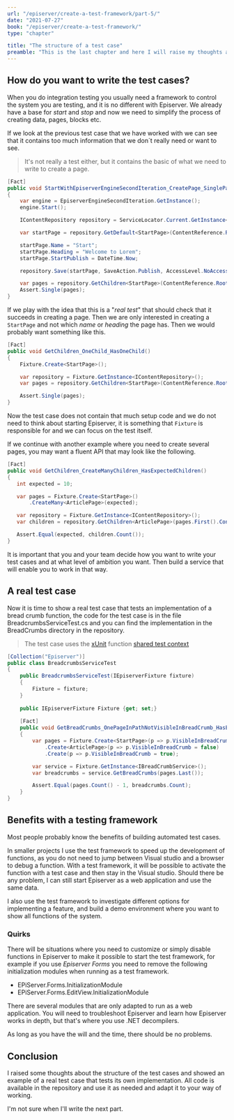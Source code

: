```yaml
---
url: "/episerver/create-a-test-framework/part-5/"
date: "2021-07-27"
book: "/episerver/create-a-test-framework/"
type: "chapter"

title: "The structure of a test case"
preamble: "This is the last chapter and here I will raise my thoughts about the structure of the test cases and show some examples."
---
```


## How do you want to write the test cases?

When you do integration testing you usually need a framework to control the system you are testing, and it is no different with Episerver. We already have a base for *start* and *stop* and now we need to simplify the process of creating data, pages, blocks etc.

If we look at the previous test case that we have worked with we can see that it contains too much information that we don´t really need or want to see.

> It's not really a test either, but it contains the basic of what we need to write to create a page.

```csharp
[Fact]
public void StartWithEpiserverEngineSecondIteration_CreatePage_SinglePageExists()
{
    var engine = EpiserverEngineSecondIteration.GetInstance();
    engine.Start();

    IContentRepository repository = ServiceLocator.Current.GetInstance<IContentRepository>();

    var startPage = repository.GetDefault<StartPage>(ContentReference.RootPage);

    startPage.Name = "Start";
    startPage.Heading = "Welcome to Lorem";
    startPage.StartPublish = DateTime.Now;

    repository.Save(startPage, SaveAction.Publish, AccessLevel.NoAccess);

    var pages = repository.GetChildren<StartPage>(ContentReference.RootPage);
    Assert.Single(pages);
}
```

If we play with the idea that this is a "_real test_" that should check that it succeeds in creating a page. Then we are only interested in creating a `StartPage` and not which _name_ or _heading_ the page has. Then we would probably want something like this.


```csharp
[Fact]
public void GetChildren_OneChild_HasOneChild()
{
    Fixture.Create<StartPage>();

    var repository = Fixture.GetInstance<IContentRepository>();
    var pages = repository.GetChildren<StartPage>(ContentReference.RootPage);

    Assert.Single(pages);
}
```

Now the test case does not contain that much setup code and we do not need to think about starting Episerver, it is something that `Fixture` is responsible for and we can focus on the test itself.

If we continue with another example where you need to create several pages, you may want a fluent API that may look like the following.

 ```csharp
[Fact]
public void GetChildren_CreateManyChildren_HasExpectedChildren()
{
    int expected = 10;

    var pages = Fixture.Create<StartPage>()
        .CreateMany<ArticlePage>(expected);

    var repository = Fixture.GetInstance<IContentRepository>();
    var children = repository.GetChildren<ArticlePage>(pages.First().ContentLink);

    Assert.Equal(expected, children.Count());
}
 ```

It is important that you and your team decide how you want to write your test cases and at what level of ambition you want. Then build a service that will enable you to work in that way.

## A real test case

Now it is time to show a real test case that tests an implementation of a bread crumb function, the code for the test case is in the file BreadcrumbsServiceTest.cs and you can find the implementation in the BreadCrumbs directory in the repository.

> The test case uses the [xUnit](https://xunit.net/) function [shared test context](https://xunit.net/docs/shared-context)

```csharp
[Collection("Episerver")]
public class BreadcrumbsServiceTest
{
    public BreadcrumbsServiceTest(IEpiserverFixture fixture) 
    {
        Fixture = fixture;
    }
    
    public IEpiserverFixture Fixture {get; set;}
        
    [Fact]
    public void GetBreadCrumbs_OnePageInPathNotVisibleInBreadCrumb_HasExpectedCount()
    {
        var pages = Fixture.Create<StartPage>(p => p.VisibleInBreadCrumb = true)
            .Create<ArticlePage>(p => p.VisibleInBreadCrumb = false)
            .Create(p => p.VisibleInBreadCrumb = true);

        var service = Fixture.GetInstance<IBreadCrumbService>();
        var breadcrumbs = service.GetBreadCrumbs(pages.Last());

        Assert.Equal(pages.Count() - 1, breadcrumbs.Count);
    }
}

```

## Benefits with a testing framework

Most people probably know the benefits of building automated test cases.

In smaller projects I use the test framework to speed up the development of functions, as you do not need to jump between Visual studio and a browser to debug a function. With a test framework, it will be possible to activate the function with a test case and then stay in the Visual studio. Should there be any problem, I can still start Episerver as a web application and use the same data.

I also use the test framework to investigate different options for implementing a feature, and build a demo environment where you want to show all functions of the system.

### Quirks

There will be situations where you need to customize or simply disable functions in Episerver to make it possible to start the test framework, for example if you use _Episerver Forms_ you need to remove the following initialization modules when running as a test framework.

- EPiServer.Forms.InitializationModule
- EPiServer.Forms.EditView.InitializationModule

There are several modules that are only adapted to run as a web application. You will need to troubleshoot Episerver and learn how Episerver works in depth, but that's where you use .NET decompilers.

As long as you have the will and the time, there should be no problems.

## Conclusion

I raised some thoughts about the structure of the test cases and showed an example of a real test case that tests its own implementation. All code is available in the repository and use it as needed and adapt it to your way of working.

I'm not sure when I'll write the next part. 
